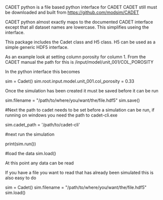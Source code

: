 CADET python is a file based python interface for CADET
CADET still must be downloaded and built from https://github.com/modsim/CADET

CADET python almost exactly maps to the documented CADET interface except that all dataset names
are lowercase. This simplifies useing the interface.

This package includes the Cadet class and H5 class. H5 can be used as a simple generic HDF5 interface.

As an example look at setting column porosity for column 1. From the CADET manual the path for this is
/input/model/unit_001/COL_POROSITY

In the python interface this becomes

sim = Cadet()
sim.root.input.model.unit_001.col_porosity = 0.33

Once the simulation has been created it must be saved before it can be run

sim.filename = "/path/to/where/you/want/the/file.hdf5"
sim.save()

#Next the path to cadet needs to be set before a simulation can be run, if running on windows you need the path to cadet-cli.exe

sim.cadet_path = '/path/to/cadet-cli'

#next run the simulation

print(sim.run())

#load the data
sim.load()


At this point any data can be read

If you have a file you want to read that has already been simulated this is also easy to do

sim = Cadet()
sim.filename = "/path/to/where/you/want/the/file.hdf5"
sim.load()
